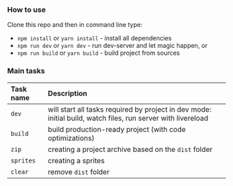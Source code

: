 ### How to use

Clone this repo and then in command line type:

* `npm install` or `yarn install` - install all dependencies
* `npm run dev` or `yarn dev` - run dev-server and let magic happen, or
* `npm run build` or `yarn build` - build project from sources


### Main tasks
Task name          | Description                                                      
:------------------|:----------------------------------
`dev`              | will start all tasks required by project in dev mode: initial build, watch files, run server with livereload
`build`            | build production-ready project (with code optimizations)
`zip`              | creating a project archive based on the `dist` folder
`sprites`          | creating a sprites 
`clear`            | remove `dist` folder 

